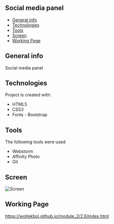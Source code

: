 ## Social media panel
* [General info](#general-info)
* [Technologies](#technologies)
* [Tools](#tools)
* [Screen](#screen)
* [Working Page](#working-page)

## General info
Social media panel

## Technologies
Project is created with:
* HTML5
* CSS3
* Fonts - Bootstrap

## Tools
The following tools were used
* Webstorm
* Affinity Photo
* Git

## Screen 
![Screen](https://github.com/wojtekboj/module-2-2.6/blob/master/images/screencapture.png)

## Working Page
https://wojtekboj.github.io/module_2/2.6/index.html